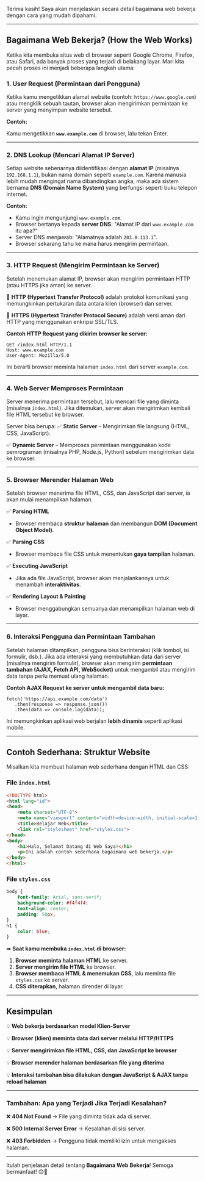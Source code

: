 Terima kasih! Saya akan menjelaskan secara detail bagaimana web bekerja dengan cara yang mudah dipahami.

---

## **Bagaimana Web Bekerja? (How the Web Works)**

Ketika kita membuka situs web di browser seperti Google Chrome, Firefox, atau Safari, ada banyak proses yang terjadi di belakang layar. Mari kita pecah proses ini menjadi beberapa langkah utama:

### **1. User Request (Permintaan dari Pengguna)**

Ketika kamu mengetikkan alamat website (contoh: `https://www.google.com`) atau mengklik sebuah tautan, browser akan mengirimkan permintaan ke server yang menyimpan website tersebut.

**Contoh:**

Kamu mengetikkan **`www.example.com`** di browser, lalu tekan Enter.

---

### **2. DNS Lookup (Mencari Alamat IP Server)**

Setiap website sebenarnya diidentifikasi dengan **alamat IP** (misalnya `192.168.1.1`), bukan nama domain seperti `example.com`. Karena manusia lebih mudah mengingat nama dibandingkan angka, maka ada sistem bernama **DNS (Domain Name System)** yang berfungsi seperti buku telepon internet.

**Contoh:**

- Kamu ingin mengunjungi `www.example.com`.
- Browser bertanya kepada **server DNS**: "Alamat IP dari `www.example.com` itu apa?"
- Server DNS menjawab: "Alamatnya adalah `203.0.113.1`".
- Browser sekarang tahu ke mana harus mengirim permintaan.

---

### **3. HTTP Request (Mengirim Permintaan ke Server)**

Setelah menemukan alamat IP, browser akan mengirim permintaan HTTP (atau HTTPS jika aman) ke server.

🔹 **HTTP (Hypertext Transfer Protocol)** adalah protokol komunikasi yang memungkinkan pertukaran data antara klien (browser) dan server.

🔹 **HTTPS (Hypertext Transfer Protocol Secure)** adalah versi aman dari HTTP yang menggunakan enkripsi SSL/TLS.

**Contoh HTTP Request yang dikirim browser ke server:**

```
GET /index.html HTTP/1.1
Host: www.example.com
User-Agent: Mozilla/5.0

```

Ini berarti browser meminta halaman `index.html` dari server `example.com`.

---

### **4. Web Server Memproses Permintaan**

Server menerima permintaan tersebut, lalu mencari file yang diminta (misalnya `index.html`). Jika ditemukan, server akan mengirimkan kembali file HTML tersebut ke browser.

Server bisa berupa:
✅ **Static Server** – Mengirimkan file langsung (HTML, CSS, JavaScript).

✅ **Dynamic Server** – Memproses permintaan menggunakan kode pemrograman (misalnya PHP, Node.js, Python) sebelum mengirimkan data ke browser.

---

### **5. Browser Merender Halaman Web**

Setelah browser menerima file HTML, CSS, dan JavaScript dari server, ia akan mulai menampilkan halaman.

✅ **Parsing HTML**

- Browser membaca **struktur halaman** dan membangun **DOM (Document Object Model)**.

✅ **Parsing CSS**

- Browser membaca file CSS untuk menentukan **gaya tampilan** halaman.

✅ **Executing JavaScript**

- Jika ada file JavaScript, browser akan menjalankannya untuk menambah **interaktivitas**.

✅ **Rendering Layout & Painting**

- Browser menggabungkan semuanya dan menampilkan halaman web di layar.

---

### **6. Interaksi Pengguna dan Permintaan Tambahan**

Setelah halaman ditampilkan, pengguna bisa berinteraksi (klik tombol, isi formulir, dsb.). Jika ada interaksi yang membutuhkan data dari server (misalnya mengirim formulir), browser akan mengirim **permintaan tambahan (AJAX, Fetch API, WebSocket)** untuk mengambil atau mengirim data tanpa perlu memuat ulang halaman.

**Contoh AJAX Request ke server untuk mengambil data baru:**

```
fetch('https://api.example.com/data')
   .then(response => response.json())
   .then(data => console.log(data));

```

Ini memungkinkan aplikasi web berjalan **lebih dinamis** seperti aplikasi mobile.

---

## **Contoh Sederhana: Struktur Website**

Misalkan kita membuat halaman web sederhana dengan HTML dan CSS:

### **File `index.html`**

```html
<!DOCTYPE html>
<html lang="id">
<head>
    <meta charset="UTF-8">
    <meta name="viewport" content="width=device-width, initial-scale=1.0">
    <title>Belajar Web</title>
    <link rel="stylesheet" href="styles.css">
</head>
<body>
    <h1>Halo, Selamat Datang di Web Saya!</h1>
    <p>Ini adalah contoh sederhana bagaimana web bekerja.</p>
</body>
</html>

```

### **File `styles.css`**

```css
body {
    font-family: Arial, sans-serif;
    background-color: #f4f4f4;
    text-align: center;
    padding: 50px;
}
h1 {
    color: blue;
}

```

➡ **Saat kamu membuka `index.html` di browser:**

1. **Browser meminta halaman HTML** ke server.
2. **Server mengirim file HTML** ke browser.
3. **Browser membaca HTML & menemukan CSS**, lalu meminta file `styles.css` ke server.
4. **CSS diterapkan**, halaman dirender di layar.

---

## **Kesimpulan**

💡 **Web bekerja berdasarkan model Klien-Server**

💡 **Browser (klien) meminta data dari server melalui HTTP/HTTPS**

💡 **Server mengirimkan file HTML, CSS, dan JavaScript ke browser**

💡 **Browser merender halaman berdasarkan file yang diterima**

💡 **Interaksi tambahan bisa dilakukan dengan JavaScript & AJAX tanpa reload halaman**

---

### **Tambahan: Apa yang Terjadi Jika Terjadi Kesalahan?**

❌ **404 Not Found** → File yang diminta tidak ada di server.

❌ **500 Internal Server Error** → Kesalahan di sisi server.

❌ **403 Forbidden** → Pengguna tidak memiliki izin untuk mengakses halaman.

---

Itulah penjelasan detail tentang **Bagaimana Web Bekerja**! Semoga bermanfaat! 😊🚀